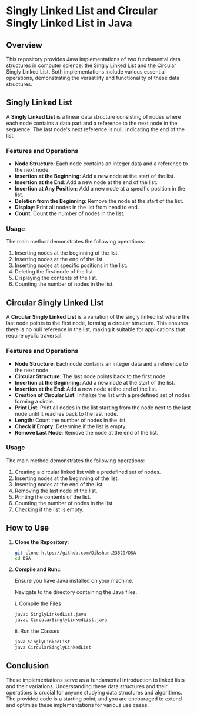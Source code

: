 # Singly Linked List and Circular Singly Linked List in Java

## Overview

This repository provides Java implementations of two fundamental data structures in computer science: the Singly Linked List and the Circular Singly Linked List. Both implementations include various essential operations, demonstrating the versatility and functionality of these data structures.

## Singly Linked List

A **Singly Linked List** is a linear data structure consisting of nodes where each node contains a data part and a reference to the next node in the sequence. The last node's next reference is null, indicating the end of the list.

### Features and Operations

- **Node Structure**: Each node contains an integer data and a reference to the next node.
- **Insertion at the Beginning**: Add a new node at the start of the list.
- **Insertion at the End**: Add a new node at the end of the list.
- **Insertion at Any Position**: Add a new node at a specific position in the list.
- **Deletion from the Beginning**: Remove the node at the start of the list.
- **Display**: Print all nodes in the list from head to end.
- **Count**: Count the number of nodes in the list.

### Usage

The main method demonstrates the following operations:
1. Inserting nodes at the beginning of the list.
2. Inserting nodes at the end of the list.
3. Inserting nodes at specific positions in the list.
4. Deleting the first node of the list.
5. Displaying the contents of the list.
6. Counting the number of nodes in the list.

## Circular Singly Linked List

A **Circular Singly Linked List** is a variation of the singly linked list where the last node points to the first node, forming a circular structure. This ensures there is no null reference in the list, making it suitable for applications that require cyclic traversal.

### Features and Operations

- **Node Structure**: Each node contains an integer data and a reference to the next node.
- **Circular Structure**: The last node points back to the first node.
- **Insertion at the Beginning**: Add a new node at the start of the list.
- **Insertion at the End**: Add a new node at the end of the list.
- **Creation of Circular List**: Initialize the list with a predefined set of nodes forming a circle.
- **Print List**: Print all nodes in the list starting from the node next to the last node until it reaches back to the last node.
- **Length**: Count the number of nodes in the list.
- **Check if Empty**: Determine if the list is empty.
- **Remove Last Node**: Remove the node at the end of the list.

### Usage

The main method demonstrates the following operations:
1. Creating a circular linked list with a predefined set of nodes.
2. Inserting nodes at the beginning of the list.
3. Inserting nodes at the end of the list.
4. Removing the last node of the list.
5. Printing the contents of the list.
6. Counting the number of nodes in the list.
7. Checking if the list is empty.

## How to Use

1. **Clone the Repository**: 
   ```bash
   git clone https://github.com/Dikshant23529/DSA
   cd DSA
   ```

2. **Compile and Run:**: 

    Ensure you have Java installed on your machine.

    Navigate to the directory containing the Java files.

    i. Compile the Files  
     ```bash
     javac SinglyLinkedList.java
     javac CircularSinglyLinkedList.java
     ```

    ii. Run the Classes
     ```bash  
     java SinglyLinkedList
     java CircularSinglyLinkedList
     ```
 
## Conclusion

These implementations serve as a fundamental introduction to linked lists and their variations. Understanding these data structures and their operations is crucial for anyone studying data structures and algorithms. The provided code is a starting point, and you are encouraged to extend and optimize these implementations for various use cases.